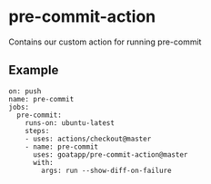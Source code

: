 # pre-commit-action
Contains our custom action for running pre-commit

## Example
```
on: push
name: pre-commit
jobs:
  pre-commit:
    runs-on: ubuntu-latest
    steps:
    - uses: actions/checkout@master
    - name: pre-commit
      uses: goatapp/pre-commit-action@master
      with:
        args: run --show-diff-on-failure
```
